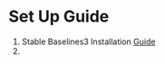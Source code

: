 # Set Up Guide

1. Stable Baselines3 Installation [Guide](https://github.com/DLR-RM/stable-baselines3#installation)
2. 
